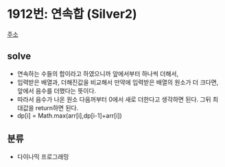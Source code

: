 # 1912번: 연속합 (Silver2)
[주소](https://www.acmicpc.net/problem/1912)

## solve
- 연속하는 수들의 합이라고 하였으니까 앞에서부터 하나씩 더해서,
- 입력받은 배열과, 더해진값을 비교해서 만약에 입력받은 배열의 원소가 더 크다면, 앞에서 음수를 더했다는 뜻이다.
- 따라서 음수가 나온 원소 다음꺼부터 0에서 새로 더한다고 생각하면 된다. 그뒤 최대값을 return하면 된다.
- dp[i] = Math.max(arr[i],dp[i-1]+arr[i]) 

## 분류
- 다이나믹 프로그래밍